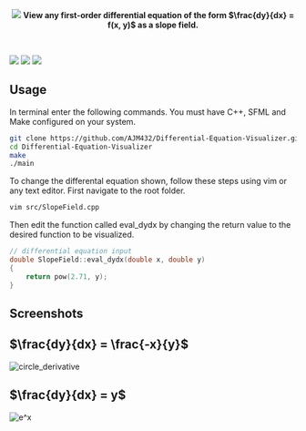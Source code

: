 <div align="center">
  
<img src="https://user-images.githubusercontent.com/49791407/210035641-f62a010e-627c-4e4b-a758-2c360f1080b8.png"></img>
**View any first-order differential equation of the form $\frac{dy}{dx} = f(x, y)$ as a slope field.**

</div>

<br>

![](https://img.shields.io/badge/Python-3776AB?style=flat&logo=python&logoColor=blue&color=white) 
![](https://img.shields.io/tokei/lines/github/AJM432/Differential-Equation-Visualizer) 
![](https://img.shields.io/github/repo-size/AJM432/Differential-Equation-Visualizer?style=flat)


## Usage
In terminal enter the following commands. You must have C++, SFML and Make configured on your system.
```bash
git clone https://github.com/AJM432/Differential-Equation-Visualizer.git
cd Differential-Equation-Visualizer
make
./main
```

To change the differental equation shown, follow these steps using vim or any text editor. First navigate to the root folder.
```bash
vim src/SlopeField.cpp
```

Then edit the function called eval_dydx by changing the return value to the desired function to be visualized.

```cpp
// differential equation input
double SlopeField::eval_dydx(double x, double y)
{
	return pow(2.71, y);
}
```

## Screenshots

## $\frac{dy}{dx} = \frac{-x}{y}$
![circle_derivative](https://user-images.githubusercontent.com/49791407/178153593-e4d2dbbd-4cfb-4ebb-b060-74bf8aafd124.png)

## $\frac{dy}{dx} = y$
![e^x](https://user-images.githubusercontent.com/49791407/178154857-8f7ddbf2-ce2b-4cf7-83b7-dd323891ebdc.png)
